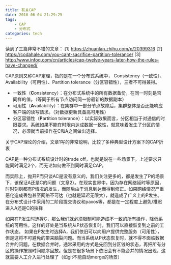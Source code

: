 ```yaml
---
title: 有关CAP
date: 2016-06-04 21:29:25
tags: 
	- CAP
	- 分布式
categories: tech
---
```

读到了三篇非常不错的文章：
[1] https://zhuanlan.zhihu.com/p/20399316
[2] https://codahale.com/you-cant-sacrifice-partition-tolerance/
[3] http://www.infoq.com/cn/articles/cap-twelve-years-later-how-the-rules-have-changed/

CAP原则又称CAP定理，指的是在一个分布式系统中， Consistency（一致性）、 Availability（可用性）、Partition tolerance（分区容错性），三者不可得兼得。
* 一致性（**C**onsistency）：在分布式系统中的所有数据备份，在同一时刻是否同样的值。（等同于所有节点访问同一份最新的数据副本）
* 可用性（**A**vailability）：在集群中一部分节点故障后，集群整体是否还能响应客户端的读写请求。（对数据更新具备高可用性）
* 分区容错性（**P**artition tolerance）：以实际效果而言，分区相当于对通信的时限要求。系统如果不能在时限内达成数据一致性，就意味着发生了分区的情况，必须就当前操作在C和A之间做出选择。

<!-- more -->
关于CAP理论的介绍，文章1写的非常聪明，比较了多种典型设计方案下的CAP折衷

CAP是一种分布式系统设计时的trade off，也就是说在一些场景下，上述要求只能同时满足2个，而无论如何做不到同时满足CAP。

而实际上，抛开P而只谈AC是没有意义的，我们关注更多的，都是发生了P的场景下，该保证A还是C的问题（文章2）。在现实世界中，因为存在网络延时等原因，时时刻刻都有P情况的发生，而随后由于消息到达而得到修正。如果网络情况严重恶化造成丢包甚至网络不可达（也就是延迟无限大），就造成了广义上的P发生。在分布式设计中采用的二阶段提交协议和paxos等，都是在一定程度上避免/推迟进入A还是C的抉择

如果在P发生时选择C，那么我们就必须限制可能造成不一致的所有操作，降低系统的可用性。这样的好处是当系统从P状态恢复时，我们可以直接恢复到之前的工作状态。
如果在P发生时选择A，我们依旧可以向用户提供完整服务（可用性），但是这将不可避免的带来脑裂问题。而当系统从P状态恢复时，就不得不面临数据合并的问题。在数据合并时，通常采用的方式是先回到分区钱的状态，再把所有分区的操作按照时间顺序回放。但是在很多场景下依旧会有不能合并的情况出现，这就需要人工介入进行处理了（如git不能自动merge的场景）

